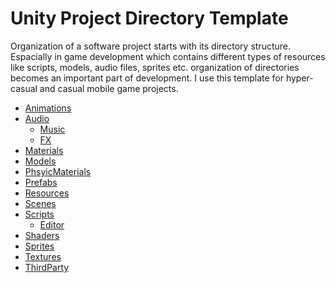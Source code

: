 # Unity Project Directory Template
Organization of a software project starts with its directory structure. Espacially in game development which contains different types of resources like scripts, models, audio files, sprites etc. organization of directories becomes an important part of development. I use this template for hyper-casual and casual mobile game projects.

* [Animations]()
* [Audio]()
  * [Music]() 
  * [FX]() 
* [Materials]()
* [Models]()
* [PhsyicMaterials]()
* [Prefabs]()
* [Resources]()
* [Scenes]()
* [Scripts]()
  * [Editor]() 
* [Shaders]()
* [Sprites]()
* [Textures]()
* [ThirdParty]()
